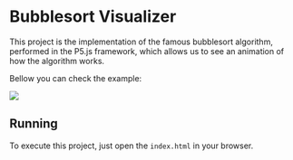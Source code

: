 # Bubblesort Visualizer
This project is the implementation of the famous bubblesort algorithm, performed in the P5.js framework, which allows us to see an animation of how the algorithm works.

Bellow you can check the example:


![](/../Results/bubbleSort.gif)

## Running
To execute this project, just open the `index.html` in your browser.